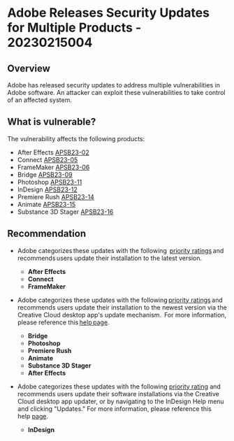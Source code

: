 # Adobe Releases Security Updates for Multiple Products - 20230215004

## Overview
Adobe has released security updates to address multiple vulnerabilities in Adobe software. An attacker can exploit these vulnerabilities to take control of an affected system.


## What is vulnerable? 

The vulnerability affects the following products:
-   After Effects [APSB23-02](https://helpx.adobe.com/security/products/after_effects/apsb23-02.html)
-   Connect [APSB23-05](https://helpx.adobe.com/security/products/connect/apsb23-05.html)
-   FrameMaker [APSB23-06](https://helpx.adobe.com/security/products/framemaker/apsb23-06.html)
-   Bridge [APSB23-09](https://helpx.adobe.com/security/products/bridge/apsb23-09.html)
-   Photoshop [APSB23-11](https://helpx.adobe.com/security/products/photoshop/apsb23-11.html)
-   InDesign [APSB23-12](https://helpx.adobe.com/security/products/indesign/apsb23-12.html)
-   Premiere Rush [APSB23-14](https://helpx.adobe.com/security/products/premiere_rush/apsb23-14.html)
-   Animate [APSB23-15](https://helpx.adobe.com/security/products/animate/apsb23-15.html)
-   Substance 3D Stager [APSB23-16](https://helpx.adobe.com/security/products/substance3d_stager/apsb23-16.html)



## Recommendation

-  Adobe categorizes these updates with the following  [priority ratings](https://helpx.adobe.com/security/severity-ratings.html) and recommends users update their installation to the latest version.
    - **After Effects**
    - **Connect**
    - **FrameMaker** 

- Adobe categorizes these updates with the following [priority ratings](https://helpx.adobe.com/security/severity-ratings.html) and recommends users update their installation to the newest version via the Creative Cloud desktop app's update mechanism.  For more information, please reference this [help page](https://helpx.adobe.com/creative-cloud/help/creative-cloud-updates.html).
    - **Bridge**
    - **Photoshop**
    - **Premiere Rush**
    - **Animate**
    - **Substance 3D Stager** 
    - **After Effects** 

- Adobe categorizes these updates with the following [priority rating](https://helpx.adobe.com/security/severity-ratings.html) and recommends users update their software installations via the Creative Cloud desktop app updater, or by navigating to the InDesign Help menu and clicking "Updates." For more information, please reference this help [page](https://helpx.adobe.com/support/indesign.html).
    - **InDesign** 
